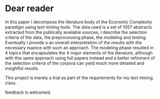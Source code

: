 # Dear reader

In this paper I decompose the literature body of the Economic Complexity paradigm using text mining tools. The data used is a set of 1057 abstracts extracted from the publically available sources, I describe the selection criteria of the data, the preprocessing phase, the modeling and testing. Eventually I provide a an oiverall interpretation of the results with the necessary nuance with such an approach. The modeling phase resulted in 4 topics that encapsulates the 4 major elements of the literature, although with this same approach using full papers instead and a better refinment of the selection criteria of the corpora can yield much more detailed and insightful results.

This project is merely a trial as part of the requirements for my text mining class. 

feedback is welcomed.
